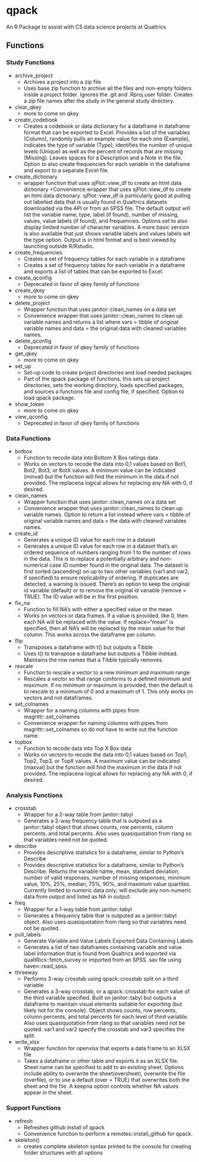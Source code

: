 <!-- README.md is generated from README.Rmd. Please edit that file -->

# qpack

An R Package to assist with CS data science projects at Qualtrics

## Functions

### Study Functions

-   archive_project
    -   Archives a project into a zip file
    -   Uses base zip function to archive all the files and non-empty
        folders inside a project folder. Ignores the .git and
        .Rproj.user folder. Creates a zip file names after the study in
        the general study directory.
-   clear_qkey
    -   more to come on qkey
-   create_codebook
    -   Creates a codebook or data dictionary for a dataframe in
        dataframe format that can be exported to Excel. Provides a list
        of the variables (Column), randomly pulls an example value for
        each one (Example), indicates the type of variable (Type),
        identifies the number of unique levels (Unique) as well as the
        percent of records that are missing (Missing). Leaves spaces for
        a Description and a Note in the file. Option to also create
        frequencies for each variable in the dataframe and export to a
        separate Excel file.
-   create_dictionary
    -   wrapper function that uses sjPlot::view_df to create an html
        data dictionary +Convenience wrapper that uses sjPlot::view_df
        to create an html data dictionary. sjPlot::view_df is
        particularly good at pulling out labelled data that is usually
        found in Qualtrics datasets downloaded via the API or from an
        SPSS file. The default output will list the variable name, type,
        label (if found), number of missing, values, value labels (if
        found), and frequencies. Options set to also display limited
        number of character variables. A more basic version is also
        available that just shows variable labels and values labels wit
        the type option. Output is in html format and is best viewed by
        launching outside R/Rstudio.
-   create_frequencies
    -   Creates a set of frequency tables for each variable in a
        dataframe
    -   Creates a set of frequency tables for each variable in a
        dataframe and exports a list of tables that can be exported to
        Excel.
-   create_qconfig
    -   Deprecated in favor of qkey family of functions
-   create_qkey
    -   more to come on qkey
-   delete_project
    -   Wrapper function that uses janitor::clean_names on a data set
    -   Convenience wrapper that uses janitor::clean_names to clean up
        variable names and returns a list where vars = tibble of
        original variable names and data = the original data with
        cleaned variables names.
-   delete_qconfig
    -   Deprecated in favor of qkey family of functions
-   get_qkey
    -   more to come on qkey
-   set_up
    -   Set-up code to create project directories and load needed
        packages
    -   Part of the qpack package of functions, this sets up project
        directories, sets the working directory, loads specified
        packages, and sources a functions file and config file, if
        specified. Option to load qpack package.
-   show_token
    -   more to come on qkey
-   view_qconfig
    -   Deprecated in favor of qkey family of functions

### Data Functions

-   botbox
    -   Function to recode data into Bottom X Box ratings data
    -   Works on vectors to recode the data into 0,1 values based on
        Bot1, Bot2, Bot3, or BotX values. A minimum value can be
        indicated (minval) but the function will find the minimum in the
        data if not provided. The replacena logical allows for replacing
        any NA with 0, if desired.
-   clean_names
    -   Wrapper function that uses janitor::clean_names on a data set
    -   Convenience wrapper that uses janitor::clean_names to clean up
        variable names. Option to return a list instead where vars =
        tibble of original variable names and data = the data with
        cleaned variables names.
-   create_id
    -   Generates a unique ID value for each row in a dataset
    -   Generates a unique ID value for each row in a dataset that’s an
        ordered sequence of numbers ranging from 1 to the number of rows
        in the data. This is to replace a potentially arbitrary and
        non-numerical case ID number found in the original data. The
        dataset is first sorted (ascending) on up to two other variables
        (var1 and var2, if specified) to ensure replicability of
        ordering. If duplicates are detected, a warning is issued.
        There’s an option to keep the original id variable (default) or
        to remove the original id variable (remove = TRUE). The ID value
        will be in the first position.
-   fix_na
    -   Function to fill NA’s with either a specified value or the mean
    -   Works on vectors or data frames. If a value is provided, like 0,
        then each NA will be replaced with the value. If replace=“mean”
        is specified, then all NA’s will be replaced by the mean value
        for that column. This works across the dataframe per column.
-   flip
    -   Transposes a dataframe with t() but outputs a Tibble
    -   Uses t() to transpose a dataframe but outputs a Tibble instead.
        Maintains the row names that a Tibble typically removes.
-   rescale
    -   Function to rescale a vector to a new minimum and maximum range
    -   Rescales a vector so that range conforms to a defined minimum
        and maximum. If no minimum or maximum is provided, then the
        default is to rescale to a minimum of 0 and a maximum of 1. This
        only works on vectors and not dataframes.
-   set_colnames
    -   Wrapper for a naming columns with pipes from
        magrittr::set_colnames
    -   Convenience wrapper for naming columns with pipes from
        magrittr::set_colnames so do not have to write out the function
        name.
-   topbox
    -   Function to recode data into Top X Box data
    -   Works on vectors to recode the data into 0,1 values based on
        Top1, Top2, Top3, or TopX values. A maximum value can be
        indicated (maxval) but the function will find the maximum in the
        data if not provided. The replacena logical allows for replacing
        any NA with 0, if desired.

### Analysis Functions

-   crosstab
    -   Wrapper for a 2-way table from janitor::tabyl
    -   Generates a 2-way frequency table that is outputed as a
        janitor::tabyl object that shows counts, row percents, column
        percents, and total percents. Also uses quasiquotation from
        rlang so that variables need not be quoted.
-   describe
    -   Provides descriptive statistics for a dataframe, similar to
        Python’s Describe
    -   Provides descriptive statistics for a dataframe, similar to
        Python’s Describe. Returns the variable name, mean, standard
        deviation, number of valid responses, number of missing
        responses, minimum value, 10%, 25%, median, 75%, 90%, and
        maximum value quartiles. Currently limited to numeric data only;
        will exclude any non-numeric data from output and listed as NA
        in output.
-   freq
    -   Wrapper for a 1-way table from janitor::tabyl
    -   Generates a frequency table that is outputed as a janitor::tabyl
        object. Also uses quasiquotation from rlang so that variables
        need not be quoted.
-   pull_labels
    -   Generate Variable and Value Labels Exported Data Containing
        Labels
    -   Generates a list of two dataframes containing variable and value
        label information that is found from Qualtrics and exported via
        qualtRics::fetch_survey or imported from an SPSS .sav file using
        haven::read_spss.
-   threeway
    -   Performs 3-way crosstab using qpack::crosstab split on a third
        variable
    -   Generates a 3-way crosstab, or a qpack::crosstab for each value
        of the third variable specified. Built on janitor::tabyl but
        outputs a dataframe to maintain visual elements suitable for
        exporting (but likely not for the console). Object shows counts,
        row percents, column percents, and total percents for each level
        of third variable. Also uses quasiquotation from rlang so that
        variables need not be quoted. var1 and var2 specify the crosstab
        and var3 specifies the split.
-   write_xlsx
    -   Wrapper function for openxlsx that exports a data frame to an
        XLSX file
    -   Takes a dataframe or other table and exports it as an XLSX file.
        Sheet name can be specified to add to an existing sheet. Options
        include ability to overwrite the sheet(oversheet), overwrite the
        file (overfile), or to use a default (over = TRUE) that
        overwrites both the sheet and the file. A keepna option controls
        whether NA values appear in the sheet.

### Support Functions

-   refresh
    -   Refreshes github install of qpack
    -   Convenience function to perform a remotes::install_github for
        qpack.
-   skeleton()
    -   creates complete skeleton syntax printed to the console for
        creating folder structures with all options
